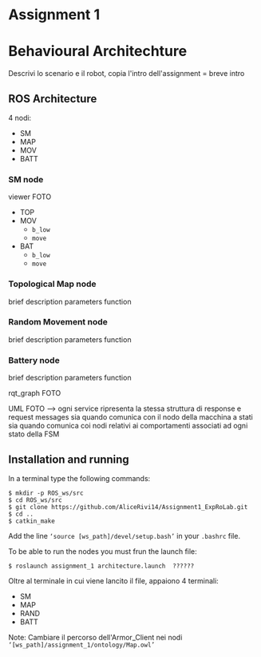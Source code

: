 # Assignment 1 

Behavioural Architechture
================================

Descrivi lo scenario e il robot, copia l'intro dell'assignment = breve intro

ROS Architecture
------------------------

4 nodi:
* SM
* MAP
* MOV
* BATT

### SM node 
viewer FOTO
* TOP
* MOV
  * `b_low`
  * `move`
* BAT
  * `b_low`
  * `move`

### Topological Map node 
brief description
parameters
function

### Random Movement node 
brief description
parameters
function

### Battery node 
brief description
parameters
function

rqt_graph FOTO

UML FOTO --> ogni service ripresenta la stessa struttura di response e request messages sia quando comunica con il nodo della macchina a stati sia quando comunica coi nodi relativi ai comportamenti associati ad ogni stato della FSM

Installation and running
-------------------------------
In a terminal type the following commands:
```bashscript
$ mkdir -p ROS_ws/src
$ cd ROS_ws/src
$ git clone https://github.com/AliceRivi14/Assignment1_ExpRoLab.git
$ cd ..
$ catkin_make
```
Add the line `‘source [ws_path]/devel/setup.bash’` in your `.bashrc` file.

To be able to run the nodes you must frun the launch file:
```bashscript
$ roslaunch assignment_1 architecture.launch  ??????
```
Oltre al terminale in cui viene lancito il file, appaiono 4 terminali:
* SM
* MAP
* RAND
* BATT

Note: Cambiare il percorso dell'Armor_Client nei nodi `‘[ws_path]/assignment_1/ontology/Map.owl’`
